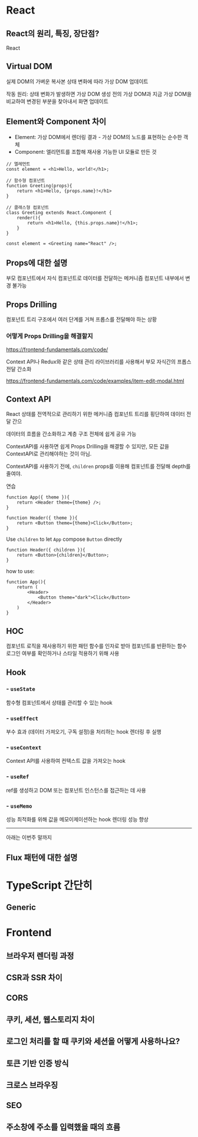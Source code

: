 # React 
## React의 원리, 특징, 장단점?
React

## Virtual DOM 
실제 DOM의 가벼운 복사본 
상태 변화에 따라 가상 DOM 업데이트 

작동 원리: 상태 변화가 발생하면 가상 DOM 생성 
전의 가상 DOM과 지금 가상 DOM을 비교하여 
변경된 부분을 찾아내서 화면 업데이트 


## Element와 Component 차이 
- Element: 가상 DOM에서 렌더링 결과 - 가상 DOM의 노드를 표현하는 순수한 객체 
- Component: 엘리먼트를 조합해 재사용 가능한 UI 모듈로 만든 것 

```
// 엘레먼트 
const element = <h1>Hello, world!</h1>;

// 함수형 컴포넌트
function Greeting(props){
    return <h1>Hello, {props.name}!</h1>
}

// 클래스형 컴포넌트 
class Greeting extends React.Component { 
    render(){
        return <h1>Hello, {this.props.name}!</h1>;
    }
}

const element = <Greeting name="React" />;
```

## Props에 대한 설명
부모 컴포넌트에서 자식 컴포넌트로 데이터를 전달하는 메커니즘 
컴포넌트 내부에서 변경 불가능 

## Props Drilling 
컴포넌트 트리 구조에서 여러 단계를 거쳐 프롭스를 전달해야 하는 상황 

### 어떻게 Props Drilling을 해결할지 
https://frontend-fundamentals.com/code/

Context API나 Redux와 같은 상태 관리 라이브러리를 사용해서 부모 자식간의 프롭스 전달 간소화 

https://frontend-fundamentals.com/code/examples/item-edit-modal.html


## Context API 
React 상태를 전역적으로 관리하기 위한 메커니즘
컴포넌트 트리를 횡단하여 데이터 전달 간으 

데이터의 흐름을 간소화하고 계층 구조 전체에 쉽게 공유 가능 

ContextAPI를 사용하면 쉽게 Props Drilling을 해결할 수 있지만, 모든 값을 ContextAPI로 관리해야하는 것이 아님. 

ContextAPI를 사용하기 전에, `children` props를 이용해 컴포넌트를 전달해 depth를 줄여야. 

연습 
```
function App({ theme }){
    return <Header theme={theme} />;
}

function Header({ theme }){
    return <Button theme={theme}>Click</Button>;
}
```

Use `children` to let `App` compose `Button` directly

```
function Header({ children }){
    return <Button>{children}</Button>;
}
```

how to use: 
```
function App(){
    return (
        <Header>
            <Button theme="dark">Click</Button>
        </Header>
    )
}
```

## HOC 
컴포넌트 로직을 재사용하기 위한 패턴
함수를 인자로 받아 컴포넌트를 반환하는 함수 
로그인 여부를 확인하거나 스타일 적용하기 위해 사용 

## Hook

### - `useState`
함수형 컴포넌트에서 상태를 관리할 수 있는 hook 

### - `useEffect` 
부수 효과 (데이터 가져오기, 구독 설정)을 처리하는 hook 
렌더링 후 실행 

### - `useContext` 
Context API를 사용하여 컨텍스트 값을 가져오는 hook 

### - `useRef` 
ref를 생성하고 DOM 또는 컴포넌트 인스턴스를 접근하는 데 사용 

### - `useMemo` 
성능 최적화를 위해 값을 메모이제이션하는 hook
렌더링 성능 향상 

-------------------------- 
아래는 이번주 말까지 

## Flux 패턴에 대한 설명 


# TypeScript 간단히 
## Generic 


# Frontend 
## 브라우저 렌더링 과정 

## CSR과 SSR 차이 

## CORS 

## 쿠키, 세션, 웹스토리지 차이 

## 로그인 처리를 할 때 쿠키와 세션을 어떻게 사용하나요?

## 토큰 기반 인증 방식 

## 크로스 브라우징 

## SEO 

## 주소창에 주소를 입력했을 때의 흐름 

